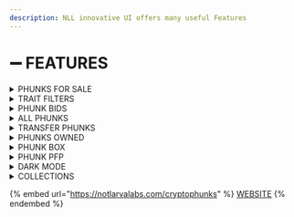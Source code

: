 ```yaml
---
description: NLL innovative UI offers many useful Features
---
```


# ➖ FEATURES

<details>

<summary>PHUNKS FOR SALE</summary>

All Phunks offered for Sale are sorted by price (Low to High) by default.

![](<../../.gitbook/assets/Bildschirmfoto 2022-03-10 um 16.39.06.png>)

</details>

<details>

<summary>TRAIT FILTERS</summary>

All phunks for sale can be filtered out by traits and properties using filters.

![](<../../.gitbook/assets/Bildschirmfoto 2022-03-10 um 16.40.16.png>)

</details>

<details>

<summary>PHUNK BIDS</summary>

Bid on any of 10'000 Phunks available, even those not offered for sale.

![](<../../.gitbook/assets/Bildschirmfoto 2022-03-10 um 16.40.42.png>)

</details>

<details>

<summary>ALL PHUNKS</summary>

Search for any phunk in whole collection, use filters to narrow down your favourite traits.

![](<../../.gitbook/assets/Bildschirmfoto 2022-03-10 um 16.41.05.png>)

</details>

<details>

<summary>TRANSFER PHUNKS</summary>

Transfer Phunks using "[**Transfer**](tutorials.md#tutorials)" button.

![](<../../.gitbook/assets/Screen Shot 2022-03-16 at 14.12.52.png>)

</details>

<details>

<summary>PHUNKS OWNED</summary>

View all Phunks you own in one place.

![](<../../.gitbook/assets/Screen Shot 2022-04-03 at 23.25.15.png>)

![](<../../.gitbook/assets/Screen Shot 2022-04-03 at 23.25.43.png>)

</details>

<details>

<summary>PHUNK BOX</summary>

Use Phunk Box to browse collections for any account holding Phunks.

![](<../../.gitbook/assets/Screen Shot 2022-04-03 at 23.26.18.png>)

![](<../../.gitbook/assets/Screen Shot 2022-04-03 at 23.26.44.png>)

</details>

<details>

<summary>PHUNK PFP</summary>

Edit any Phunk to custom Border and Background color.

![](<../../.gitbook/assets/Screen Shot 2022-04-03 at 23.23.28.png>)

</details>

<details>

<summary>DARK MODE</summary>

Switch between light and dark mode using half moon button on top right corner.

![](<../../.gitbook/assets/Screen Shot 2022-04-19 at 09.23.54.png>)

![](<../../.gitbook/assets/Screen Shot 2022-04-19 at 08.50.39.png>) Light Mode

![](<../../.gitbook/assets/Screen Shot 2022-04-19 at 08.51.01.png>) Dark Mode

</details>

<details>

<summary>COLLECTIONS</summary>

Switch between supported Collections with ease.

![](<../../.gitbook/assets/Screen Shot 2022-04-19 at 09.36.27.png>)

![](<../../.gitbook/assets/Screen Shot 2022-04-19 at 09.39.22.png>)

</details>

{% embed url="https://notlarvalabs.com/cryptophunks" %}
[WEBSITE](https://notlarvalabs.com/cryptophunks)
{% endembed %}
